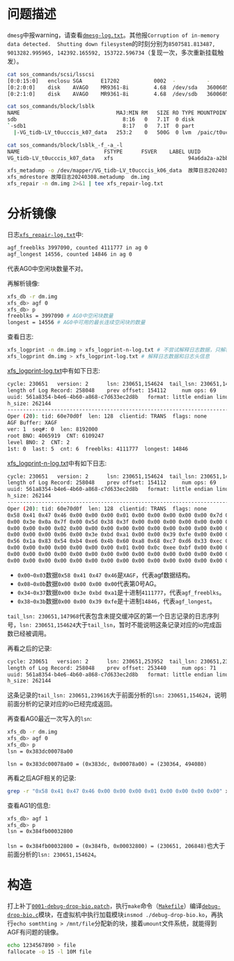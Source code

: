 # 问题描述

`dmesg`中报warning，请查看[`dmesg-log.txt`](https://github.com/chenxiaosonggithub/tmp/blob/master/xfs/xfs-shutdown-fs/dmesg-log.txt)。其他报`Corruption of in-memory data detected.  Shutting down filesystem`的时刻分别为`8507581.813487, 9013282.995965, 142392.165592, 153722.596734`（复现一次，多次重新挂载触发）。

```sh
cat sos_commands/scsi/lsscsi 
[0:0:15:0]   enclosu SGA      E17202           0002  -          -
[0:2:0:0]    disk    AVAGO    MR9361-8i        4.68  /dev/sda   3600605b00eb200802cf6f6d2bc2a72b7
[0:2:1:0]    disk    AVAGO    MR9361-8i        4.68  /dev/sdb   3600605b00eb200802cf6f6debce27afe

cat sos_commands/block/lsblk
NAME                               MAJ:MIN RM   SIZE RO TYPE MOUNTPOINT
sdb                                  8:16   0   7.1T  0 disk 
`-sdb1                               8:17   0   7.1T  0 part 
  |-VG_tidb-LV_t0ucccis_k07_data   253:2    0   500G  0 lvm  /paic/t0ucccis/td5520

cat sos_commands/block/lsblk_-f_-a_-l 
NAME                           FSTYPE      FSVER    LABEL UUID                                   FSAVAIL FSUSE% MOUNTPOINT
VG_tidb-LV_t0ucccis_k07_data   xfs                        94a6da2a-a2bb-41a1-bdd7-285c0b58c40a     79.2G    84% /paic/t0ucccis/td5520

xfs_metadump -o /dev/mapper/VG_tidb-LV_t0ucccis_k06_data  故障日志20240308.metadump.metadump
xfs_mdrestore 故障日志20240308.metadump  dm.img
xfs_repair -n dm.img 2>&1 | tee xfs_repair-log.txt
```

# 分析镜像

<!-- 镜像在百度网盘中 xfs-shutdown-fs-image.metadump.zip -->

日志[`xfs_repair-log.txt`](https://github.com/chenxiaosonggithub/tmp/blob/master/xfs/xfs-shutdown-fs/xfs_repair-log.txt)中:
```sh
agf_freeblks 3997090, counted 4111777 in ag 0
agf_longest 14556, counted 14846 in ag 0
```

代表AG0中空闲块数量不对。

再解析镜像:
```sh
xfs_db -r dm.img 
xfs_db> agf 0
xfs_db> p
freeblks = 3997090 # AG0中空闲块数量
longest = 14556 # AG0中可用的最长连续空闲块的数量
```

<!--
```sh
xfs_db> sb 0
xfs_db> p
fdblocks = 36891964 # 超级块中存放的所有AG的空闲块总和
```
-->

查看日志:
```sh
xfs_logprint -n dm.img > xfs_logprint-n-log.txt # 不尝试解释日志数据，只解释日志头信息。
xfs_logprint dm.img > xfs_logprint-log.txt # 解释日志数据和日志头信息
```

[xfs_logprint-log.txt](https://github.com/chenxiaosonggithub/tmp/blob/master/xfs/xfs-shutdown-fs/xfs_logprint-log.txt)中有如下日志:
```sh
cycle: 230651	version: 2		lsn: 230651,154624	tail_lsn: 230651,147968
length of Log Record: 258048	prev offset: 154112		num ops: 69
uuid: 561a8354-b4e6-4b60-a868-c7d633ec2d8b   format: little endian linux
h_size: 262144
----------------------------------------------------------------------------
Oper (20): tid: 60e70d0f  len: 128  clientid: TRANS  flags: none
AGF Buffer: XAGF  
ver: 1  seq#: 0  len: 8192000  
root BNO: 4065919  CNT: 6109247
level BNO: 2  CNT: 2
1st: 0  last: 5  cnt: 6  freeblks: 4111777  longest: 14846
```

[xfs_logprint-n-log.txt](https://github.com/chenxiaosonggithub/tmp/blob/master/xfs/xfs-shutdown-fs/xfs_logprint-n-log.txt)中有如下日志:
```sh
cycle: 230651	version: 2		lsn: 230651,154624	tail_lsn: 230651,147968
length of Log Record: 258048	prev offset: 154112		num ops: 69
uuid: 561a8354-b4e6-4b60-a868-c7d633ec2d8b   format: little endian linux
h_size: 262144
----------------------------------------------------------------------------
Oper (20): tid: 60e70d0f  len: 128  clientid: TRANS  flags: none
0x58 0x41 0x47 0x46 0x00 0x00 0x00 0x01 0x00 0x00 0x00 0x00 0x00 0x7d 0x00 0x00 
0x00 0x3e 0x0a 0x7f 0x00 0x5d 0x38 0x3f 0x00 0x00 0x00 0x00 0x00 0x00 0x00 0x02 
0x00 0x00 0x00 0x02 0x00 0x00 0x00 0x00 0x00 0x00 0x00 0x00 0x00 0x00 0x00 0x05 
0x00 0x00 0x00 0x06 0x00 0x3e 0xbd 0xa1 0x00 0x00 0x39 0xfe 0x00 0x00 0x00 0x04 
0x56 0x1a 0x83 0x54 0xb4 0xe6 0x4b 0x60 0xa8 0x68 0xc7 0xd6 0x33 0xec 0x2d 0x8b 
0x00 0x00 0x00 0x00 0x00 0x00 0x00 0x01 0x00 0x0c 0xee 0xbf 0x00 0x00 0x00 0x01 
0x00 0x00 0x00 0x00 0x00 0x00 0x00 0x00 0x00 0x00 0x00 0x00 0x00 0x00 0x00 0x00 
0x00 0x00 0x00 0x00 0x00 0x00 0x00 0x00 0x00 0x00 0x00 0x00 0x00 0x00 0x00 0x00 
```

- `0x00~0x03`数据`0x58 0x41 0x47 0x46`是`XAGF`，代表agf数据结构。
- `0x08~0x0b`数据`0x00 0x00 0x00 0x00`代表第0号AG。
- `0x34~0x37`数据`0x00 0x3e 0xbd 0xa1`是十进制`4111777`，代表`agf_freeblks`。
- `0x38~0x3b`数据`0x00 0x00 0x39 0xfe`是十进制`14846`，代表`agf_longest`。

`tail_lsn: 230651,147968`代表包含未提交缓冲区的第一个日志记录的日志序列号，`lsn: 230651,154624`大于`tail_lsn`，暂时不能说明这条记录对应的io完成函数已经被调用。

再看之后的记录:
```sh
cycle: 230651	version: 2		lsn: 230651,253952	tail_lsn: 230651,239616
length of Log Record: 258048	prev offset: 253440		num ops: 71
uuid: 561a8354-b4e6-4b60-a868-c7d633ec2d8b   format: little endian linux
h_size: 262144
```

这条记录的`tail_lsn: 230651,239616`大于前面分析的`lsn: 230651,154624`，说明前面分析的记录对应的io已经完成返回。

再查看AG0最近一次写入的`lsn`:
```sh
xfs_db -r dm.img
xfs_db> agf 0
xfs_db> p
lsn = 0x383dc00078a00
```

`lsn = 0x383dc00078a00 = (0x383dc, 0x00078a00) = (230364, 494080)`


再看之后AGF相关的记录:
```sh
grep -r "0x58 0x41 0x47 0x46 0x00 0x00 0x00 0x01 0x00 0x00 0x00 0x00" xfs_logprint-n-log.txt --line-number
```

<!--
分别在以下各行号的位置，对应的`tail_lsn`分别为:
```sh
48263  lsn: 230650,371712	tail_lsn: 230650,293888
52116  lsn: 230650,386560	tail_lsn: 230650,293888
54569  lsn: 230650,389632	tail_lsn: 230650,293888
69739  lsn: 230650,390656	tail_lsn: 230650,293888
85321  lsn: 230650,414208	tail_lsn: 230650,293888
89628  lsn: 230650,426496	tail_lsn: 230650,425472
98543  lsn: 230650,447488	tail_lsn: 230650,426496
101617 lsn: 230650,460800	tail_lsn: 230650,426496
107632 lsn: 230650,475648	tail_lsn: 230650,426496
109327 lsn: 230650,476672	tail_lsn: 230650,426496
114815 lsn: 230650,480256	tail_lsn: 230650,426496
115618 lsn: 230650,481792	tail_lsn: 230650,426496
119204 lsn: 230650,482816	tail_lsn: 230650,426496
121800 lsn: 230650,488448	tail_lsn: 230650,487424
126108 lsn: 230650,489472	tail_lsn: 230650,487424
134746 lsn: 230650,498688	tail_lsn: 230650,488448
153605 lsn: 230650,509952	tail_lsn: 230650,488448
157287 lsn: 230650,511488	tail_lsn: 230650,488448
205193 lsn: 230651,140288	tail_lsn: 230651,133120
217883 lsn: 230651,147968	tail_lsn: 230651,146944
218254 lsn: 230651,148480	tail_lsn: 230651,146944
222805 lsn: 230651,148992	tail_lsn: 230651,146944
224547 lsn: 230651,149504	tail_lsn: 230651,146944
226171 lsn: 230651,150016	tail_lsn: 230651,147968
227624 lsn: 230651,153088	tail_lsn: 230651,147968
229392 lsn: 230651,154624	tail_lsn: 230651,147968
```
-->

查看AG1的信息:
```sh
xfs_db> agf 1
xfs_db> p 
lsn = 0x384fb00032800
```

`lsn = 0x384fb00032800 = (0x384fb, 0x00032800) = (230651, 206848)`也大于前面分析的`lsn: 230651,154624`。

<!--
# 代码分析

```c
// echo <9000个字节> > /mnt/file
kthread
  worker_thread
    process_scheduled_works
      process_one_work
        wb_workfn
          wb_do_writeback
            wb_check_start_all
              wb_writeback
                __writeback_inodes_wb
                  writeback_sb_inodes
                    __writeback_single_inode
                      do_writepages
                        xfs_vm_writepages
                          iomap_writepages
                            iomap_writepage_map
                              iomap_writepage_map_blocks
                                xfs_map_blocks
                                  xfs_bmapi_convert_delalloc
                                    xfs_bmapi_convert_one_delalloc
                                      xfs_bmapi_allocate
                                        xfs_bmap_alloc_userdata
                                          xfs_bmap_btalloc
```

```c
// echo <9000个字节> > /mnt/file
xfs_bmap_btalloc
  xfs_bmap_btalloc_best_length
    xfs_alloc_vextent_start_ag
      xfs_alloc_vextent_iterate_ags
        xfs_alloc_vextent_prepare_ag
          xfs_alloc_fix_freelist
            xfs_alloc_read_agf
      xfs_alloc_vextent_finish
        xfs_alloc_update_counters(tp=0xffff88810558c828, agbp=0xffff88810210a700, len=-3)

mount
  do_mount
    path_mount
      do_new_mount
        vfs_get_tree
          xfs_fs_get_tree
            get_tree_bdev
              xfs_fs_fill_super
                xfs_mountfs
                  xfs_log_mount
                    xlog_alloc_log
                      // 初始化 l_iclog_bufs 个 xlog_in_core_t
                      INIT_WORK(&iclog->ic_end_io_work, xlog_ioend_work);

// sync 命令
kthread
  worker_thread
    process_scheduled_works
      process_one_work
        xlog_cil_push_work
          xlog_cil_write_chain
            xlog_write
              xlog_write_full
                xlog_write_iovec
              xlog_state_release_iclog

// sync 命令
sync
  ksys_sync
    iterate_supers
      sync_fs_one_sb
        xfs_fs_sync_fs
          xfs_log_force

// 写操作后过一段时间触发
kthread
  worker_thread
    process_scheduled_works
      process_one_work
        xfs_log_worker
          xfs_log_force

xfs_log_force
  xlog_force_and_check_iclog
    xlog_force_iclog
      xlog_state_release_iclog
        xlog_sync
          xlog_write_iclog
            iclog->ic_bio.bi_end_io = xlog_bio_end_io
            submit_bio // 落盘成功后调用到 xlog_bio_end_io

kthread
  smpboot_thread_fn
    run_ksoftirqd
      handle_softirqs
        blk_done_softirq
          blk_complete_reqs
            lo_complete_rq
              blk_mq_end_request
                __blk_mq_end_request
                  flush_end_io
                    blk_flush_complete_seq
                      blk_mq_end_request
                        blk_update_request
                          bio_endio
                            xlog_bio_end_io
                              queue_work(..., &iclog->ic_end_io_work) // 触发 xlog_ioend_work

kthread
  worker_thread
    process_scheduled_works
      process_one_work
        xlog_ioend_work // 由 xlog_bio_end_io 触发
          xlog_state_done_syncing
```
-->

# 构造

打上补丁[`0001-debug-drop-bio.patch`](https://github.com/chenxiaosonggithub/blog/blob/master/src/xfs/0001-debug-drop-bio.patch)，执行`make`命令（[`Makefile`](https://github.com/chenxiaosonggithub/blog/blob/master/src/xfs/Makefile)）编译[`debug-drop-bio.c`](https://github.com/chenxiaosonggithub/blog/blob/master/src/xfs/debug-drop-bio.c)模块，在虚拟机中执行加载模块`insmod ./debug-drop-bio.ko`，再执行`echo somthting > /mnt/file`分配新的块，接着`umount`文件系统，就能得到AGF有问题的镜像。

```sh
echo 1234567890 > file
fallocate -o 15 -l 10M file
```
